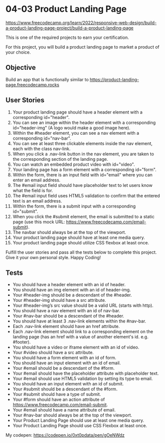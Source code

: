 # 04-03 Product Landing Page
https://www.freecodecamp.org/learn/2022/responsive-web-design/build-a-product-landing-page-project/build-a-product-landing-page

This is one of the required projects to earn your certification.

For this project, you will build a product landing page to market a product of your choice.

## Objective
Build an app that is functionally similar to
https://product-landing-page.freecodecamp.rocks

## User Stories
1. Your product landing page should have a header element with a corresponding id="header".
1. You can see an image within the header element with a corresponding id="header-img" (A logo would make a good image here).
1. Within the #header element, you can see a nav element with a corresponding id="nav-bar".
1. You can see at least three clickable elements inside the nav element, each with the class nav-link.
1. When you click a .nav-link button in the nav element, you are taken to the corresponding section of the landing page.
1. You can watch an embedded product video with id="video".
1. Your landing page has a form element with a corresponding id="form".
1. Within the form, there is an input field with id="email" where you can enter an email address.
1. The #email input field should have placeholder text to let users know what the field is for.
1. The #email input field uses HTML5 validation to confirm that the entered text is an email address.
1. Within the form, there is a submit input with a corresponding id="submit".
1. When you click the #submit element, the email is submitted to a static page (use this mock URL: https://www.freecodecamp.com/email-submit).
1. The navbar should always be at the top of the viewport.
1. Your product landing page should have at least one media query.
1. Your product landing page should utilize CSS flexbox at least once.

Fulfill the user stories and pass all the tests below to complete this project. Give it your own personal style. Happy Coding!

## Tests
- You should have a header element with an id of header.
- You should have an img element with an id of header-img.
- Your #header-img should be a descendant of the #header.
- Your #header-img should have a src attribute.
- Your #header-img’s src value should be a valid URL (starts with http).
- You should have a nav element with an id of nav-bar.
- Your #nav-bar should be a descendant of the #header.
- You should have at least 3 .nav-link elements within the #nav-bar.
- Each .nav-link element should have an href attribute.
- Each .nav-link element should link to a corresponding element on the landing page (has an href with a value of another element's id. e.g. #footer).
- You should have a video or iframe element with an id of video.
- Your #video should have a src attribute.
- You should have a form element with an id of form.
- You should have an input element with an id of email.
- Your #email should be a descendant of the #form.
- Your #email should have the placeholder attribute with placeholder text.
- Your #email should use HTML5 validation by setting its type to email.
- You should have an input element with an id of submit.
- Your #submit should be a descendant of the #form.
- Your #submit should have a type of submit.
- Your #form should have an action attribute of https://www.freecodecamp.com/email-submit.
- Your #email should have a name attribute of email.
- Your #nav-bar should always be at the top of the viewport.
- Your Product Landing Page should use at least one media query.
- Your Product Landing Page should use CSS Flexbox at least once.

My codepen: https://codepen.io/0xt0pdata/pen/gOeNWdz